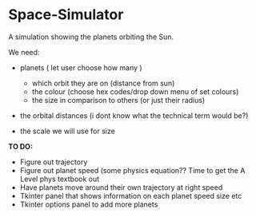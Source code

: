 # Space-Simulator

A simulation showing the planets orbiting the Sun.

We need:
* planets ( let user choose how many )
  * which orbit they are on (distance from sun)
  * the colour (choose hex codes/drop down menu of set colours)
  * the size in comparison to others (or just their radius)
  
* the orbital distances (i dont know what the technical term would be?)
* the scale we will use for size

**TO DO:**
* Figure out trajectory
* Figure out planet speed (some physics equation?? Time to get the A Level phys textbook out
* Have planets move around their own trajectory at right speed
* Tkinter panel that shows information on each planet speed size etc
* Tkinter options panel to add more planets
